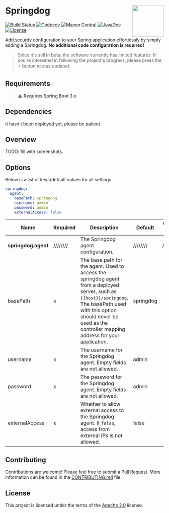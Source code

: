 # <img src="https://github.com/PENEKhun/springdog/assets/13290706/33c52782-f6b8-442a-9b6f-ae93b50376d4" align="right" width="100">Springdog

[![Build Status](https://github.com/PENEKhun/springdog/actions/workflows/build-push-main.yml/badge.svg)](https://github.com/PENEKhun/springdog/actions/workflows/build-push-main.yml)
[![Codecov](https://codecov.io/gh/PENEKhun/springdog/graph/badge.svg?token=AQ1A6SAJTY)](https://codecov.io/gh/PENEKhun/springdog)
[![Maven Central](https://img.shields.io/maven-central/v/org.easypeelsecurity/springdog-starter.svg?label=Maven%20Central&color=)](https://mvnrepository.com/artifact/org.easypeelsecurity/springdog-starter)
[![JavaDoc](https://javadoc.io/badge2/org.easypeelsecurity/springdog-starter/javadoc.svg)](https://javadoc.io/doc/org.easypeelsecurity/springdog-starter)
[![License](https://img.shields.io/:license-apache-brightgreen.svg)](http://www.apache.org/licenses/LICENSE-2.0.html)

Add security configuration to your Spring application effortlessly by simply adding a Springdog.
**No additional code configuration is required!**

> Since it's still in beta, the software currently has limited features. If you're interested in
> following the project's progress, please press the ⭐ button to stay updated.

## Requirements

> ⚠️ **Requires Spring Boot 3.x**

## Dependencies

It hasn't been deployed yet, please be patient.

<!-- ```groovy
implementation "org.easypeelsecurity:springdog-starter:${springdogVersion}"
annotationProcessor "org.easypeelsecurity:springdog-starter:${springdogVersion}"
``` -->

## Overview

TODO: fill with screenshots.

## Options

Below is a list of keys/default values for all settings.

```yaml
springdog:
  agent:
    basePath: springdog
    username: admin
    password: admin
    externalAccess: false
```

| Name                | Required | Description                                                                                                                                                                                                                           | Default   | Value Sets |
|---------------------|----------|---------------------------------------------------------------------------------------------------------------------------------------------------------------------------------------------------------------------------------------|-----------|------------|
| **springdog.agent** | //////// | The Springdog agent configuration.                                                                                                                                                                                                    | ////////  | ////////   |
| basePath            | x        | The base path for the agent. Used to access the springdog agent from a deployed server, such as `{{host}}/springdog`. The basePath used with this option should never be used as the controller mapping address for your application. | springdog |
| username            | x        | The username for the Springdog agent. Empty fields are not allowed.                                                                                                                                                                   | admin     |
| password            | x        | The password for the Springdog agent. Empty fields are not allowed.                                                                                                                                                                   | admin     |
| externalAccess      | x        | Whether to allow external access to the Springdog agent. If `false`, access from external IPs is not allowed.                                                                                                                         | false     |

## Contributing

Contributions are welcome! Please feel free to submit a Pull Request.
More information can be found in the [CONTRIBUTING.md] file.

[CONTRIBUTING.md]: CONTRIBUTING.md

## License

This project is licensed under the terms of the [Apache 2.0] license.

[apache 2.0]: LICENSE.txt

